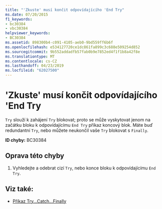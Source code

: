```yaml
---
title: "'Zkuste' musí končit odpovídajícího 'End Try"
ms.date: 07/20/2015
f1_keywords:
- bc30384
- vbc30384
helpviewer_keywords:
- BC30384
ms.assetid: 898300b4-c091-4105-aeb0-9bd559ff6b6f
ms.openlocfilehash: e534127720ce1dc861fa899c3c688e509254d852
ms.sourcegitcommit: 9b552addadfb57fab0b9e7852ed4f1f1b8a42f8e
ms.translationtype: MT
ms.contentlocale: cs-CZ
ms.lasthandoff: 04/23/2019
ms.locfileid: "62027500"
---
```

# <a name="try-must-end-with-a-matching-end-try"></a>'Zkuste' musí končit odpovídajícího 'End Try
`Try` slouží k zahájení `Try` blokovat; proto se může vyskytovat jenom na začátku bloku k odpovídajícímu `End Try` příkaz koncový blok. Máte buď redundantní `Try`, nebo můžete neukončil vaše `Try` blokovat s `Finally`.  
  
 **ID chyby:** BC30384  
  
## <a name="to-correct-this-error"></a>Oprava této chyby  
  
1. Vyhledejte a odebrat cizí `Try`, nebo konce bloku k odpovídajícímu `End Try`.  
  
## <a name="see-also"></a>Viz také:

- [Příkaz Try...Catch...Finally](../../visual-basic/language-reference/statements/try-catch-finally-statement.md)
